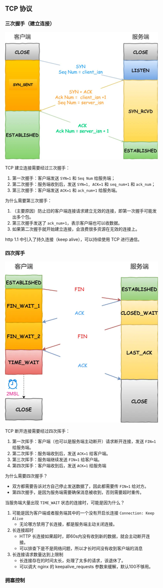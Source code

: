 ## TCP 协议


### 三次握手（建立连接）

<img src="./../../img/TCP三次握手.drawio.webp" width=600 />

TCP 建立连接需要经过三次握手：
1. 第一次握手：客户端发送 `SYN=1` 和 `Seq Num` 给服务端；
2. 第二次握手：服务端收到后，发送 `SYN=1, ACK=1` 和 `seq_num+1` 和 `ack_num`；
3. 第三次握手：客户端发送 `ACK=1` 和 `ack_num+1` 给服务端。


为什么需要第三次握手：
1. （主要原因）防止旧的客户端连接请求建立无效的连接，即第一次握手可能发出多个包。
2. 第三次握手发送了 `ack_num+1`，表示客户端也可以收数据。
3. 如果第二次握手就开始建立连接，会浪费很多资源在无效的连接上。

http 1.1 中引入了持久连接（keep alive），可以持续使用 TCP 进行通信。

### 四次挥手

<img src="./../../img/tcp_disconnect.png" width=600 />

TCP 断开连接需要经过四次挥手：
1. 第一次挥手：客户端（也可以是服务端主动断开）请求断开连接，发送 `FIN=1` 给服务端。
2. 第二次挥手：服务端收到后，发送 `ACK=1` 给客户端。
3. 第三次挥手：服务端继续发送 `FIN=1` 给客户端。
4. 第四次挥手：客户端收到后，发送 `ACK=1` 给服务端

为什么需要四次握手？
- 双方都需要告诉对方自己停止发送数据了，因此都需要传 `FIN=1` 给对方。
- 第四次握手，是因为服务端需要确保消息被收到，否则需要超时重传。

当服务端大量出现 `TIME_WAIT` 状态的连接时，可能是因为什么？
1. 可能是因为客户端或者服务端其中的一个没有开启长连接 `Connection: Keep Alive`
    - 无论哪方禁用了长连接，都是服务端主动关闭连接。
2. 长连接超时
    - HTTP 长连接如果超时，即60s内没有收到新的数据，就会主动断开连接。
    - 可以排查下是不是网络问题，所以才长时间没有收到客户端的消息
3. 长连接请求数量达到上限制
    - 长连接存在的时间太长，处理了太多的请求，该退休了。
    - 可以调大 nginx 的 keepalive_requests 参数来缓解，默认100不够用。

### 拥塞控制
